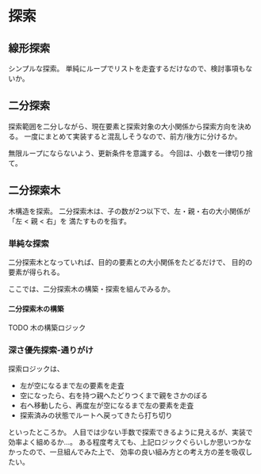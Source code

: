 # 探索

## 線形探索

シンプルな探索。
単純にループでリストを走査するだけなので、検討事項もないか。


## 二分探索

探索範囲を二分しながら、現在要素と探索対象の大小関係から探索方向を決める。
一度にまとめて実装すると混乱しそうなので、前方/後方に分けるか。

無限ループにならないよう、更新条件を意識する。
今回は、小数を一律切り捨て。


## 二分探索木

木構造を探索。
二分探索木は、子の数が2つ以下で、左・親・右の大小関係が「左 < 親 < 右」を
満たすものを指す。

### 単純な探索

二分探索木となっていれば、目的の要素との大小関係をたどるだけで、
目的の要素が得られる。

ここでは、二分探索木の構築・探索を組んでみるか。

#### 二分探索木の構築

TODO 木の構築ロジック

### 深さ優先探索-通りがけ

探索ロジックは、

* 左が空になるまで左の要素を走査
* 空になったら、右を持つ親へたどりつくまで親をさかのぼる
* 右へ移動したら、再度左が空になるまで左の要素を走査
* 探索済みの状態でルートへ戻ってきたら打ち切り

といったところか。
人目では少ない手数で探索できるように見えるが、実装で効率よく組めるか...。
ある程度考えても、上記ロジックぐらいしか思いつかなかったので、一旦組んでみた上で、
効率の良い組み方との考え方の差を吸収したい。